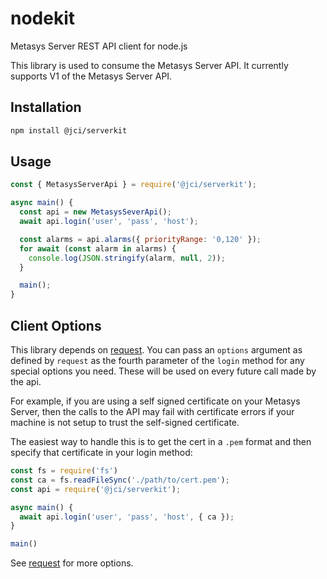 # nodekit

Metasys Server REST API client for node.js

This library is used to consume the Metasys Server API. It currently supports V1 of the Metasys Server API.

## Installation

```bash
npm install @jci/serverkit
```

## Usage

```javascript
const { MetasysServerApi } = require('@jci/serverkit');

async main() {
  const api = new MetasysSeverApi();
  await api.login('user', 'pass', 'host');

  const alarms = api.alarms({ priorityRange: '0,120' });
  for await (const alarm in alarms) {
    console.log(JSON.stringify(alarm, null, 2));
  }

  main();
}
```

## Client Options

This library depends on [request](https://github.com/request/request#tlsssl-protocol). You can pass an `options` argument as defined by `request` as the fourth parameter
of the `login` method for any special options you need. These will be used on every future call made by the api.

For example, if you are using a self signed certificate on your Metasys Server, then the
calls to the API may fail with certificate errors if your machine is not setup to trust
the self-signed certificate.

The easiest way to handle this is to get the cert in a `.pem` format and then specify that certificate in your login method:

```javascript
const fs = require('fs')
const ca = fs.readFileSync('./path/to/cert.pem');
const api = require('@jci/serverkit');

async main() {
  await api.login('user', 'pass', 'host', { ca });
}

main()
```

See [request](https://github.com/request/request#tlsssl-protocol) for more options.
